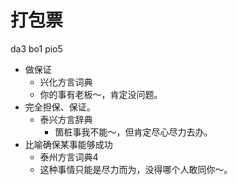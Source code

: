 # 打包票
da3 bo1 pio5
+ 做保证
  * 兴化方言词典
  - 你的事有老板～，肯定没问题。
+ 完全担保、保证。
  * 泰兴方言辞典
    - 箇桩事我不能～，但肯定尽心尽力去办。
+ 比喻确保某事能够成功
  * 泰州方言词典4
  - 这种事情只能是尽力而为，没得哪个人敢同你～。
